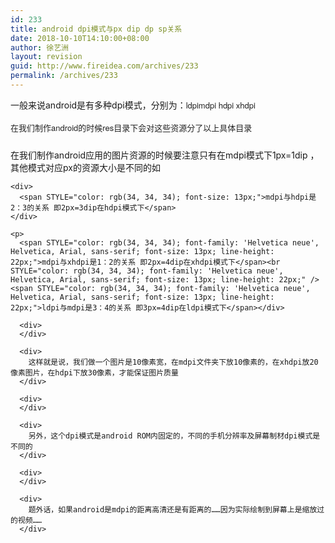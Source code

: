 ```yaml
---
id: 233
title: android dpi模式与px dip dp sp关系
date: 2018-10-10T14:10:00+08:00
author: 徐艺洲
layout: revision
guid: http://www.fireidea.com/archives/233
permalink: /archives/233
---
```

<div id="sina_keyword_ad_area2" class="articalContent   ">
  一般来说android是有多种dpi模式，分别为：<span STYLE="color: rgb(34, 34, 34); font-family: 'Helvetica neue', Helvetica, Arial, sans-serif; font-size: 13px; line-height: 22px;">ldpimdpi hdpi xhdpi</span></p> 
  
  <div>
    <font COLOR="#222222" FACE="Helvetica Neue, Helvetica, Arial, sans-serif" SIZE="2"><span STYLE="line-height: 22px;">在我们制作android的时候res目录下会对这些资源分了以上具体目录</span></font>
  </div>
  
  <div>
    <font COLOR="#222222" FACE="Helvetica Neue, Helvetica, Arial, sans-serif" SIZE="2"><span STYLE="line-height: 22px;"><br /></span></font>
  </div>
  
  <div>
    <div>
      在我们制作android应用的图片资源的时候要注意只有在mdpi模式下1px=1dip ，其他模式对应px的资源大小是不同的如
    </div>
    
    <div>
      <span STYLE="color: rgb(34, 34, 34); font-size: 13px;">mdpi与hdpi是2：3的关系 即2px=3dip在hdpi模式下</span>
    </div>
    
    <p>
      <span STYLE="color: rgb(34, 34, 34); font-family: 'Helvetica neue', Helvetica, Arial, sans-serif; font-size: 13px; line-height: 22px;">mdpi与xhdpi是1：2的关系 即2px=4dip在xhdpi模式下</span><br STYLE="color: rgb(34, 34, 34); font-family: 'Helvetica neue', Helvetica, Arial, sans-serif; font-size: 13px; line-height: 22px;" /><span STYLE="color: rgb(34, 34, 34); font-family: 'Helvetica neue', Helvetica, Arial, sans-serif; font-size: 13px; line-height: 22px;">ldpi与mdpi是3：4的关系 即3px=4dip在ldpi模式下</span></div> 
      
      <div>
      </div>
      
      <div>
        这样就是说，我们做一个图片是10像素宽，在mdpi文件夹下放10像素的，在xhdpi放20像素图片，在hdpi下放30像素，才能保证图片质量
      </div>
      
      <div>
      </div>
      
      <div>
        另外，这个dpi模式是android ROM内固定的，不同的手机分辨率及屏幕制材dpi模式是不同的
      </div>
      
      <div>
      </div>
      
      <div>
        题外话，如果android是mdpi的距离高清还是有距离的……因为实际绘制到屏幕上是缩放过的视频……
      </div>